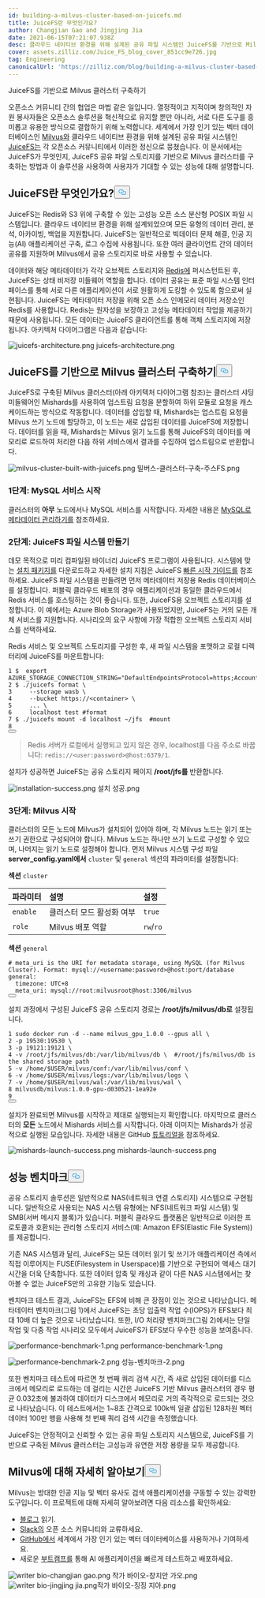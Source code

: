 ```yaml
---
id: building-a-milvus-cluster-based-on-juicefs.md
title: JuiceFS란 무엇인가요?
author: Changjian Gao and Jingjing Jia
date: 2021-06-15T07:21:07.938Z
desc: 클라우드 네이티브 환경을 위해 설계된 공유 파일 시스템인 JuiceFS를 기반으로 Milvus 클러스터를 구축하는 방법을 알아보세요.
cover: assets.zilliz.com/Juice_FS_blog_cover_851cc9e726.jpg
tag: Engineering
canonicalUrl: 'https://zilliz.com/blog/building-a-milvus-cluster-based-on-juicefs'
---
```

<custom-h1>JuiceFS를 기반으로 Milvus 클러스터 구축하기</custom-h1><p>오픈소스 커뮤니티 간의 협업은 마법 같은 일입니다. 열정적이고 지적이며 창의적인 자원 봉사자들은 오픈소스 솔루션을 혁신적으로 유지할 뿐만 아니라, 서로 다른 도구를 흥미롭고 유용한 방식으로 결합하기 위해 노력합니다. 세계에서 가장 인기 있는 벡터 데이터베이스인 <a href="https://milvus.io/">Milvus와</a> 클라우드 네이티브 환경을 위해 설계된 공유 파일 시스템인 <a href="https://github.com/juicedata/juicefs">JuiceFS는</a> 각 오픈소스 커뮤니티에서 이러한 정신으로 뭉쳤습니다. 이 문서에서는 JuiceFS가 무엇인지, JuiceFS 공유 파일 스토리지를 기반으로 Milvus 클러스터를 구축하는 방법과 이 솔루션을 사용하여 사용자가 기대할 수 있는 성능에 대해 설명합니다.</p>
<h2 id="What-is-JuiceFS" class="common-anchor-header"><strong>JuiceFS란 무엇인가요?</strong><button data-href="#What-is-JuiceFS" class="anchor-icon" translate="no">
      <svg translate="no"
        aria-hidden="true"
        focusable="false"
        height="20"
        version="1.1"
        viewBox="0 0 16 16"
        width="16"
      >
        <path
          fill="#0092E4"
          fill-rule="evenodd"
          d="M4 9h1v1H4c-1.5 0-3-1.69-3-3.5S2.55 3 4 3h4c1.45 0 3 1.69 3 3.5 0 1.41-.91 2.72-2 3.25V8.59c.58-.45 1-1.27 1-2.09C10 5.22 8.98 4 8 4H4c-.98 0-2 1.22-2 2.5S3 9 4 9zm9-3h-1v1h1c1 0 2 1.22 2 2.5S13.98 12 13 12H9c-.98 0-2-1.22-2-2.5 0-.83.42-1.64 1-2.09V6.25c-1.09.53-2 1.84-2 3.25C6 11.31 7.55 13 9 13h4c1.45 0 3-1.69 3-3.5S14.5 6 13 6z"
        ></path>
      </svg>
    </button></h2><p>JuiceFS는 Redis와 S3 위에 구축할 수 있는 고성능 오픈 소스 분산형 POSIX 파일 시스템입니다. 클라우드 네이티브 환경을 위해 설계되었으며 모든 유형의 데이터 관리, 분석, 아카이빙, 백업을 지원합니다. JuiceFS는 일반적으로 빅데이터 문제 해결, 인공 지능(AI) 애플리케이션 구축, 로그 수집에 사용됩니다. 또한 여러 클라이언트 간의 데이터 공유를 지원하며 Milvus에서 공유 스토리지로 바로 사용할 수 있습니다.</p>
<p>데이터와 해당 메타데이터가 각각 오브젝트 스토리지와 <a href="https://redis.io/">Redis에</a> 퍼시스턴트된 후, JuiceFS는 상태 비저장 미들웨어 역할을 합니다. 데이터 공유는 표준 파일 시스템 인터페이스를 통해 서로 다른 애플리케이션이 서로 원활하게 도킹할 수 있도록 함으로써 실현됩니다. JuiceFS는 메타데이터 저장을 위해 오픈 소스 인메모리 데이터 저장소인 Redis를 사용합니다. Redis는 원자성을 보장하고 고성능 메타데이터 작업을 제공하기 때문에 사용됩니다. 모든 데이터는 JuiceFS 클라이언트를 통해 객체 스토리지에 저장됩니다. 아키텍처 다이어그램은 다음과 같습니다:</p>
<p>
  
   <span class="img-wrapper"> <img translate="no" src="https://assets.zilliz.com/juicefs_architecture_2023b37a4e.png" alt="juicefs-architecture.png" class="doc-image" id="juicefs-architecture.png" />
   </span> <span class="img-wrapper"> <span>juicefs-architecture.png</span> </span></p>
<h2 id="Build-a-Milvus-cluster-based-on-JuiceFS" class="common-anchor-header"><strong>JuiceFS를 기반으로 Milvus 클러스터 구축하기</strong><button data-href="#Build-a-Milvus-cluster-based-on-JuiceFS" class="anchor-icon" translate="no">
      <svg translate="no"
        aria-hidden="true"
        focusable="false"
        height="20"
        version="1.1"
        viewBox="0 0 16 16"
        width="16"
      >
        <path
          fill="#0092E4"
          fill-rule="evenodd"
          d="M4 9h1v1H4c-1.5 0-3-1.69-3-3.5S2.55 3 4 3h4c1.45 0 3 1.69 3 3.5 0 1.41-.91 2.72-2 3.25V8.59c.58-.45 1-1.27 1-2.09C10 5.22 8.98 4 8 4H4c-.98 0-2 1.22-2 2.5S3 9 4 9zm9-3h-1v1h1c1 0 2 1.22 2 2.5S13.98 12 13 12H9c-.98 0-2-1.22-2-2.5 0-.83.42-1.64 1-2.09V6.25c-1.09.53-2 1.84-2 3.25C6 11.31 7.55 13 9 13h4c1.45 0 3-1.69 3-3.5S14.5 6 13 6z"
        ></path>
      </svg>
    </button></h2><p>JuiceFS로 구축된 Milvus 클러스터(아래 아키텍처 다이어그램 참조)는 클러스터 샤딩 미들웨어인 Mishards를 사용하여 업스트림 요청을 분할하여 하위 모듈로 요청을 캐스케이드하는 방식으로 작동합니다. 데이터를 삽입할 때, Mishards는 업스트림 요청을 Milvus 쓰기 노드에 할당하고, 이 노드는 새로 삽입된 데이터를 JuiceFS에 저장합니다. 데이터를 읽을 때, Mishards는 Milvus 읽기 노드를 통해 JuiceFS의 데이터를 메모리로 로드하여 처리한 다음 하위 서비스에서 결과를 수집하여 업스트림으로 반환합니다.</p>
<p>
  
   <span class="img-wrapper"> <img translate="no" src="https://assets.zilliz.com/milvus_cluster_built_with_juicefs_3a43cd262c.png" alt="milvus-cluster-built-with-juicefs.png" class="doc-image" id="milvus-cluster-built-with-juicefs.png" />
   </span> <span class="img-wrapper"> <span>밀버스-클러스터-구축-주스FS.png</span> </span></p>
<h3 id="Step-1-Launch-MySQL-service" class="common-anchor-header"><strong>1단계: MySQL 서비스 시작</strong></h3><p>클러스터의 <strong>아무</strong> 노드에서나 MySQL 서비스를 시작합니다. 자세한 내용은 <a href="https://milvus.io/docs/v1.1.0/data_manage.md">MySQL로 메타데이터 관리하기를</a> 참조하세요.</p>
<h3 id="Step-2-Create-a-JuiceFS-file-system" class="common-anchor-header"><strong>2단계: JuiceFS 파일 시스템 만들기</strong></h3><p>데모 목적으로 미리 컴파일된 바이너리 JuiceFS 프로그램이 사용됩니다. 시스템에 맞는 <a href="https://github.com/juicedata/juicefs/releases">설치 패키지를</a> 다운로드하고 자세한 설치 지침은 JuiceFS <a href="https://github.com/juicedata/juicefs-quickstart">빠른 시작 가이드를</a> 참조하세요. JuiceFS 파일 시스템을 만들려면 먼저 메타데이터 저장용 Redis 데이터베이스를 설정합니다. 퍼블릭 클라우드 배포의 경우 애플리케이션과 동일한 클라우드에서 Redis 서비스를 호스팅하는 것이 좋습니다. 또한, JuiceFS용 오브젝트 스토리지를 설정합니다. 이 예에서는 Azure Blob Storage가 사용되었지만, JuiceFS는 거의 모든 개체 서비스를 지원합니다. 시나리오의 요구 사항에 가장 적합한 오브젝트 스토리지 서비스를 선택하세요.</p>
<p>Redis 서비스 및 오브젝트 스토리지를 구성한 후, 새 파일 시스템을 포맷하고 로컬 디렉터리에 JuiceFS를 마운트합니다:</p>
<pre><code translate="no">1 $  <span class="hljs-built_in">export</span> AZURE_STORAGE_CONNECTION_STRING=<span class="hljs-string">&quot;DefaultEndpointsProtocol=https;AccountName=XXX;AccountKey=XXX;EndpointSuffix=core.windows.net&quot;</span>
2 $ ./juicefs format \
3     --storage wasb \
4     --bucket https://&lt;container&gt; \
5     ... \
6     localhost <span class="hljs-built_in">test</span> <span class="hljs-comment">#format</span>
7 $ ./juicefs mount -d localhost ~/jfs  <span class="hljs-comment">#mount</span>
8
<button class="copy-code-btn"></button></code></pre>
<blockquote>
<p>Redis 서버가 로컬에서 실행되고 있지 않은 경우, localhost를 다음 주소로 바꿉니다: <code translate="no">redis://&lt;user:password&gt;@host:6379/1</code>.</p>
</blockquote>
<p>설치가 성공하면 JuiceFS는 공유 스토리지 페이지 <strong>/root/jfs를</strong> 반환합니다.</p>
<p>
  
   <span class="img-wrapper"> <img translate="no" src="https://assets.zilliz.com/installation_success_9d05279ecd.png" alt="installation-success.png" class="doc-image" id="installation-success.png" />
   </span> <span class="img-wrapper"> <span>설치 성공.png</span> </span></p>
<h3 id="Step-3-Start-Milvus" class="common-anchor-header"><strong>3단계: Milvus 시작</strong></h3><p>클러스터의 모든 노드에 Milvus가 설치되어 있어야 하며, 각 Milvus 노드는 읽기 또는 쓰기 권한으로 구성되어야 합니다. Milvus 노드는 하나만 쓰기 노드로 구성할 수 있으며, 나머지는 읽기 노드로 설정해야 합니다. 먼저 Milvus 시스템 구성 파일 <strong>server_config.yaml에서</strong> <code translate="no">cluster</code> 및 <code translate="no">general</code> 섹션의 파라미터를 설정합니다:</p>
<p><strong>섹션</strong> <code translate="no">cluster</code></p>
<table>
<thead>
<tr><th style="text-align:left"><strong>파라미터</strong></th><th style="text-align:left"><strong>설명</strong></th><th style="text-align:left"><strong>설정</strong></th></tr>
</thead>
<tbody>
<tr><td style="text-align:left"><code translate="no">enable</code></td><td style="text-align:left">클러스터 모드 활성화 여부</td><td style="text-align:left"><code translate="no">true</code></td></tr>
<tr><td style="text-align:left"><code translate="no">role</code></td><td style="text-align:left">Milvus 배포 역할</td><td style="text-align:left"><code translate="no">rw</code>/<code translate="no">ro</code></td></tr>
</tbody>
</table>
<p><strong>섹션</strong> <code translate="no">general</code></p>
<pre><code translate="no"><span class="hljs-comment"># meta_uri is the URI for metadata storage, using MySQL (for Milvus Cluster). Format: mysql://&lt;username:password&gt;@host:port/database</span>
general:
  timezone: UTC+8
  meta_uri: mysql://root:milvusroot@host:3306/milvus
<button class="copy-code-btn"></button></code></pre>
<p>설치 과정에서 구성된 JuiceFS 공유 스토리지 경로는 <strong>/root/jfs/milvus/db로</strong> 설정됩니다.</p>
<pre><code translate="no">1 <span class="hljs-built_in">sudo</span> docker run -d --name milvus_gpu_1.0.0 --gpus all \
2 -p 19530:19530 \
3 -p 19121:19121 \
4 -v /root/jfs/milvus/db:/var/lib/milvus/db \  <span class="hljs-comment">#/root/jfs/milvus/db is the shared storage path</span>
5 -v /home/<span class="hljs-variable">$USER</span>/milvus/conf:/var/lib/milvus/conf \
6 -v /home/<span class="hljs-variable">$USER</span>/milvus/logs:/var/lib/milvus/logs \
7 -v /home/<span class="hljs-variable">$USER</span>/milvus/wal:/var/lib/milvus/wal \
8 milvusdb/milvus:1.0.0-gpu-d030521-1ea92e
9
<button class="copy-code-btn"></button></code></pre>
<p>설치가 완료되면 Milvus를 시작하고 제대로 실행되는지 확인합니다. 마지막으로 클러스터의 <strong>모든</strong> 노드에서 Mishards 서비스를 시작합니다. 아래 이미지는 Mishards가 성공적으로 실행된 모습입니다. 자세한 내용은 GitHub <a href="https://github.com/milvus-io/bootcamp/tree/new-bootcamp/deployments/juicefs">튜토리얼을</a> 참조하세요.</p>
<p>
  
   <span class="img-wrapper"> <img translate="no" src="https://assets.zilliz.com/mishards_launch_success_921695d3a8.png" alt="mishards-launch-success.png" class="doc-image" id="mishards-launch-success.png" />
   </span> <span class="img-wrapper"> <span>mishards-launch-success.png</span> </span></p>
<h2 id="Performance-benchmarks" class="common-anchor-header"><strong>성능 벤치마크</strong><button data-href="#Performance-benchmarks" class="anchor-icon" translate="no">
      <svg translate="no"
        aria-hidden="true"
        focusable="false"
        height="20"
        version="1.1"
        viewBox="0 0 16 16"
        width="16"
      >
        <path
          fill="#0092E4"
          fill-rule="evenodd"
          d="M4 9h1v1H4c-1.5 0-3-1.69-3-3.5S2.55 3 4 3h4c1.45 0 3 1.69 3 3.5 0 1.41-.91 2.72-2 3.25V8.59c.58-.45 1-1.27 1-2.09C10 5.22 8.98 4 8 4H4c-.98 0-2 1.22-2 2.5S3 9 4 9zm9-3h-1v1h1c1 0 2 1.22 2 2.5S13.98 12 13 12H9c-.98 0-2-1.22-2-2.5 0-.83.42-1.64 1-2.09V6.25c-1.09.53-2 1.84-2 3.25C6 11.31 7.55 13 9 13h4c1.45 0 3-1.69 3-3.5S14.5 6 13 6z"
        ></path>
      </svg>
    </button></h2><p>공유 스토리지 솔루션은 일반적으로 NAS(네트워크 연결 스토리지) 시스템으로 구현됩니다. 일반적으로 사용되는 NAS 시스템 유형에는 NFS(네트워크 파일 시스템) 및 SMB(서버 메시지 블록)가 있습니다. 퍼블릭 클라우드 플랫폼은 일반적으로 이러한 프로토콜과 호환되는 관리형 스토리지 서비스(예: Amazon EFS(Elastic File System))를 제공합니다.</p>
<p>기존 NAS 시스템과 달리, JuiceFS는 모든 데이터 읽기 및 쓰기가 애플리케이션 측에서 직접 이루어지는 FUSE(Filesystem in Userspace)를 기반으로 구현되어 액세스 대기 시간을 더욱 단축합니다. 또한 데이터 압축 및 캐싱과 같이 다른 NAS 시스템에서는 찾아볼 수 없는 JuiceFS만의 고유한 기능도 있습니다.</p>
<p>벤치마크 테스트 결과, JuiceFS는 EFS에 비해 큰 장점이 있는 것으로 나타났습니다. 메타데이터 벤치마크(그림 1)에서 JuiceFS는 초당 입출력 작업 수(IOPS)가 EFS보다 최대 10배 더 높은 것으로 나타났습니다. 또한, I/O 처리량 벤치마크(그림 2)에서는 단일 작업 및 다중 작업 시나리오 모두에서 JuiceFS가 EFS보다 우수한 성능을 보여줍니다.</p>
<p>
  
   <span class="img-wrapper"> <img translate="no" src="https://assets.zilliz.com/performance_benchmark_1_b7fcbb4439.png" alt="performance-benchmark-1.png" class="doc-image" id="performance-benchmark-1.png" />
   </span> <span class="img-wrapper"> <span>performance-benchmark-1.png</span> </span></p>
<p>
  
   <span class="img-wrapper"> <img translate="no" src="https://assets.zilliz.com/performance_benchmark_2_e311098123.png" alt="performance-benchmark-2.png" class="doc-image" id="performance-benchmark-2.png" />
   </span> <span class="img-wrapper"> <span>성능-벤치마크-2.png</span> </span></p>
<p>또한 벤치마크 테스트에 따르면 첫 번째 쿼리 검색 시간, 즉 새로 삽입된 데이터를 디스크에서 메모리로 로드하는 데 걸리는 시간은 JuiceFS 기반 Milvus 클러스터의 경우 평균 0.032초에 불과하여 데이터가 디스크에서 메모리로 거의 즉각적으로 로드되는 것으로 나타났습니다. 이 테스트에서는 1~8초 간격으로 100k씩 일괄 삽입된 128차원 벡터 데이터 100만 행을 사용해 첫 번째 쿼리 검색 시간을 측정했습니다.</p>
<p>JuiceFS는 안정적이고 신뢰할 수 있는 공유 파일 스토리지 시스템으로, JuiceFS를 기반으로 구축된 Milvus 클러스터는 고성능과 유연한 저장 용량을 모두 제공합니다.</p>
<h2 id="Learn-more-about-Milvus" class="common-anchor-header"><strong>Milvus에 대해 자세히 알아보기</strong><button data-href="#Learn-more-about-Milvus" class="anchor-icon" translate="no">
      <svg translate="no"
        aria-hidden="true"
        focusable="false"
        height="20"
        version="1.1"
        viewBox="0 0 16 16"
        width="16"
      >
        <path
          fill="#0092E4"
          fill-rule="evenodd"
          d="M4 9h1v1H4c-1.5 0-3-1.69-3-3.5S2.55 3 4 3h4c1.45 0 3 1.69 3 3.5 0 1.41-.91 2.72-2 3.25V8.59c.58-.45 1-1.27 1-2.09C10 5.22 8.98 4 8 4H4c-.98 0-2 1.22-2 2.5S3 9 4 9zm9-3h-1v1h1c1 0 2 1.22 2 2.5S13.98 12 13 12H9c-.98 0-2-1.22-2-2.5 0-.83.42-1.64 1-2.09V6.25c-1.09.53-2 1.84-2 3.25C6 11.31 7.55 13 9 13h4c1.45 0 3-1.69 3-3.5S14.5 6 13 6z"
        ></path>
      </svg>
    </button></h2><p>Milvus는 방대한 인공 지능 및 벡터 유사도 검색 애플리케이션을 구동할 수 있는 강력한 도구입니다. 이 프로젝트에 대해 자세히 알아보려면 다음 리소스를 확인하세요:</p>
<ul>
<li><a href="https://zilliz.com/blog">블로그</a> 읽기.</li>
<li><a href="https://join.slack.com/t/milvusio/shared_invite/zt-e0u4qu3k-bI2GDNys3ZqX1YCJ9OM~GQ">Slack의</a> 오픈 소스 커뮤니티와 교류하세요.</li>
<li><a href="https://github.com/milvus-io/milvus/">GitHub에서</a> 세계에서 가장 인기 있는 벡터 데이터베이스를 사용하거나 기여하세요.</li>
<li>새로운 <a href="https://github.com/milvus-io/bootcamp">부트캠프를</a> 통해 AI 애플리케이션을 빠르게 테스트하고 배포하세요.</li>
</ul>
<p>
  
   <span class="img-wrapper"> <img translate="no" src="https://assets.zilliz.com/writer_bio_changjian_gao_68018f7716.png" alt="writer bio-changjian gao.png" class="doc-image" id="writer-bio-changjian-gao.png" />
   </span> <span class="img-wrapper"> <span>작가 바이오-창지안 가오.png</span> </span> <span class="img-wrapper"> <img translate="no" src="https://assets.zilliz.com/writer_bio_jingjing_jia_a85d1c2e3b.png" alt="writer bio-jingjing jia.png" class="doc-image" id="writer-bio-jingjing-jia.png" /><span>작가 바이오-징징 지아.png</span> </span></p>
